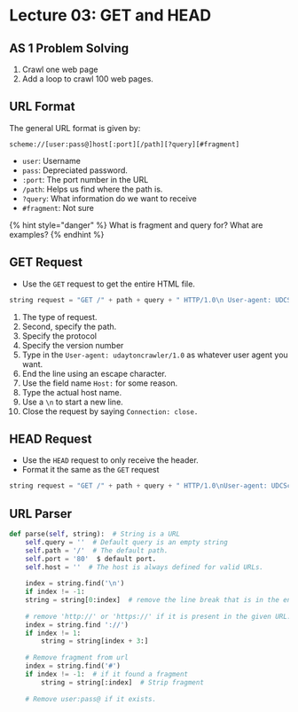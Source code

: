 # Lecture 03: GET and HEAD

## AS 1 Problem Solving

1. Crawl one web page
2. Add a loop to crawl 100 web pages.

## URL Format

The general URL format is given by:

```text
scheme://[user:pass@]host[:port][/path][?query][#fragment]
```

* `user`: Username
* `pass`: Depreciated password.
* `:port`: The port number in the URL
* `/path`: Helps us find where the path is.
* `?query`: What information do we want to receive
* `#fragment`: Not sure

{% hint style="danger" %}
What is fragment and query for? What are examples?
{% endhint %}

## GET Request

* Use the `GET` request to get the entire HTML file.

```python
string request = "GET /" + path + query + " HTTP/1.0\n User-agent: UDCScrawler/1.0\n Host: " +...
```

1. The type of request.
2. Second, specify the path.
3. Specify the protocol
4. Specify the version number
5. Type in the `User-agent: udaytoncrawler/1.0` as whatever user agent you want.
6. End the line using an escape character.
7. Use the field name `Host:` for some reason. 
8. Type the actual host name.
9. Use a `\n` to start a new line.
10. Close the request by saying `Connection: close.`

## HEAD Request

* Use the `HEAD` request to only receive the header.
* Format it the same as the `GET` request

```python
string request = "GET /" + path + query + " HTTP/1.0\nUser-agent: UDCScrawler/1.0\nHost: " +...
```

## URL Parser

```python
def parse(self, string):  # String is a URL
    self.query = ''  # Default query is an empty string
    self.path = '/'  # The default path.
    self.port = '80'  $ default port.
    self.host = ''  # The host is always defined for valid URLs.
    
    index = string.find('\n')
    if index != -1:
    string = string[0:index]  # remove the line break that is in the end.
    
    # remove 'http://' or 'https://' if it is present in the given URL.
    index = string.find '://')
    if index != 1:
        string = string[index + 3:]
        
    # Remove fragment from url
    index = string.find('#')
    if index != -1:  # if it found a fragment
        string = string[:index]  # Strip fragment
        
    # Remove user:pass@ if it exists.
    
    
```



